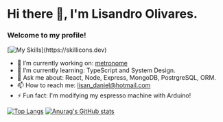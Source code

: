# Hi there 👋, I'm Lisandro Olivares.
### Welcome to my profile!

[![My Skills](https://skillicons.dev/icons?i=js,html,css,express,git,github,jest,md,mongodb,nodejs,postgres,postman,react,tailwind,webpack,)](https://skillicons.dev)

- 🔭 I’m currently working on: [metronome](https://metronome-mauve.vercel.app)
- 🌱 I’m currently learning: TypeScript and System Design.
- 💬 Ask me about: React, Node, Express, MongoDB, PostrgreSQL, ORM.
- 📫 How to reach me: [lisan_daniel@hotmail.com](/)
- ⚡ Fun fact: I'm modifying my espresso machine with Arduino!

[![Top Langs](https://github-readme-stats.vercel.app/api/top-langs/?username=mxlisandro&layout=compact)](https://github.com/anuraghazra/github-readme-stats)
[![Anurag's GitHub stats](https://github-readme-stats.vercel.app/api?username=mxlisandro&hide=issues&theme=transparent)](https://github.com/anuraghazra/github-readme-stats)
<!--
**mxlisandro/mxlisandro** is a ✨ _special_ ✨ repository because its `README.md` (this file) appears on your GitHub profile.

Here are some ideas to get you started:

- 🔭 I’m currently working on metronome
- 🌱 I’m currently learning TypeScript
- 👯 I’m looking to collaborate on ...
- 🤔 I’m looking for help with ...
- 💬 Ask me about ...
- 📫 How to reach me: ...
- 😄 Pronouns: ...
- ⚡ Fun fact: ...
-->
